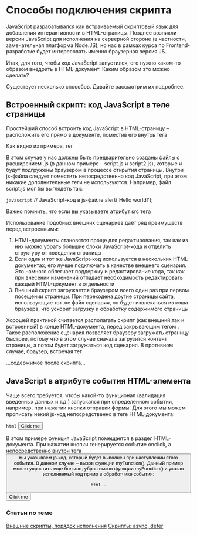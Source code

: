 # Способы подключения скрипта

JavaScript разрабатывался как встраиваемый скриптовый язык для добавления интерактивности в HTML-страницы. Позднее возникли версии JavaScript для исполнения на серверной стороне (в частности, замечательная платформа Node.JS), но нас в рамках курса по Frontend-разработке будет интересовать именно браузерная версия JS.

Итак, для того, чтобы код JavaScript запустился, его нужно каком-то образом внедрить в НТМL-документ. Каким образом это можно сделать?

Существует несколько способов. Давайте рассмотрим их подробнее.

## Встроенный скрипт: код JavaScript в теле страницы

Простейший способ встроить код JavaScript в HTML-страницу – расположить его прямо в документе, поместив его внутрь тега <script>:

```html```
    <html>
        <head>
            <meta charset="utf-8">
            <title>Название документа</title>
            <script>
                // JavaScript-код непосредственно в разделе HEAD страницы
                alert('Hello world! Alert from HEAD');
            </script>
        </head>
        <body>
            <script>
                // JavaScript-код непосредственно в теле страницы
                alert('Hello world! Alert from BODY');
            </script>
        </body>
    </html>

Как видно из примера, тег <script> может находиться как в разделе <head> страницы, так и в разделе <body>. Конкретное местоположение тега никак не сказывается на работе кода JavaScript, помещенного внутри тега <script>. При этом, очевидно, что код JavaScript, размещенный в разделе <head>, выполнится раньше, чем код внутри тега <script>. В момент открытия страницы пользователь сначала увидит сообщение 'Hello world! Alert from HEAD', и только затем - 'Hello world! Alert from BODY'.


## Внешний скрипт: код JavaScript в отдельном файле

В HTML-документ можно также добавить код JavaScript, расположенный во внешнем файле. Скрипт, расположенный внутри внешнего файла, называется внешним. Подключение внешнего файла выполняется с помощью атрибута src тега <script> следующим образом:

```html```
    <html>
        <head>
            <meta charset="utf-8">
            <title>Название документа</title>
            <script src="script.js"></script>
        </head>
        <body>
            <script src="script2.js"></script>
        </body>
    </html>

В этом случае у нас должны быть предварительно созданы файлы с расширением .js (в данном примере – script.js и script2.js), которые и будут подгружены браузером в процессе открытия страницы. Внутри js-файла следует поместить непосредственно код JavaScript, при этом никакие дополнительные теги не используются. Например, файл script.js мог бы выглядеть так:

```javascript```
    // JavaScript-код в js-файле
    alert('Hello world!');

Важно помнить, что если вы указываете атрибут src тега <script>, то любой вложенный JS-код внутри этого тега будет проигнорирован:

```javascript```
    <script src="script2.js">
        // Этот alert никогда не сработает!
        alert('Hello world!');
    </script>

Использование подобных внешних сценариев даёт ряд преимуществ перед встроенными:

1. HTML-документы становятся проще для редактирования, так как из них можно убрать большие блоки JavaScript-кода и отделить структуру от поведения страницы
2. Если один и тот же JavaScript-код используется в нескольких HTML-документах, его лучше подключать в качестве внешнего сценария. Это намного облегчает поддержку и редактирование кода, так как при внесении изменений отпадает необходимость редактировать каждый HTML-документ в отдельности
3. Внешний скрипт загружается браузером всего один раз при первом посещении страницы. При переходена другие страницы сайта, использующие тот же файл сценария, он будет извлекаться из кэша браузера, что ускорит загрузку и обработку содержимого страницы

Хорошей практикой считается располагать скрипт (как внешний,так и встроенный) в конце HTML-документа, перед закрывающим тегом </body>. Такое расположение сценария позволяет браузеру загружать страницу быстрее, потому что в этом случае сначала загрузится контент страницы, а потом будет загружаться код сценария. В противном случае, браузер, встречая тег <script>, сначала загружает и выполняет его, и только затем продолжает построение страницы.

Впрочем, для внешних сценариев в актуальных версиях JavaScript реализованы специальные атрибуты defer и async для тега <script>. В частности, атрибут defer сообщает браузеру, что он должен продолжать обрабатывать страницу и загружать скрипт в фоновом режиме, а затем запустить этот скрипт, когда он загрузится:

```html```
    <body>
        <p>...содержимое перед скриптом...</p>
        <script defer src="script.js"></script>
        <!--отображается сразу же-->
        <p>...содержимое после скрипта...</p>
    </body>

## JavaScript в атрибуте события HTML-элемента

Чаще всего требуется, чтобы какой-то функционал (валидация введенных данных и т.д.) запускался при определенном событии, например, при нажатии кнопки отправки формы. Для этого мы можем прописать некий js-код непосредственно в теге HTML-документа: 

```html```
    <html>
        <head>
            <script>function myFunction() {alert('Hello world!');}</script>
        </head>
        <body>
            <button type="button" onclick="myFunction()">Click me</button>
        </body>
    </html>

В этом примере функция JavaScript помещается в раздел <head> HTML-документа. При нажатии кнопки генерируется событие onclick, а непосредственно внутри тега <button> мы указываем js-код, который будет выполнен при наступлении этого события. В данном случае – вызов функции myFunction(). Данный пример можно упростить еще больше, убрав вызов функции myFunction() и указав исполняемый код прямо в обработчике события:

```html```
    <html>
        <head>
            ...
        </head>
        <body>
            <button type="button" onclick="alert('Hello world!')">Click me</button>
        </body>
    </html>


### Статьи по теме

[Внешние скрипты, порядок исполнения](https://learn.javascript.ru/external-script)
[Скрипты: async, defer](https://learn.javascript.ru/script-async-defer)
